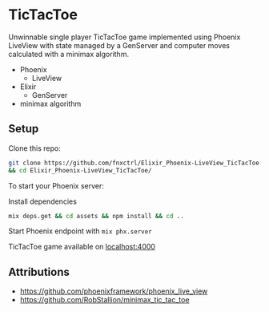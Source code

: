 # TicTacToe

Unwinnable single player TicTacToe game implemented using Phoenix LiveView with state managed by a GenServer and computer moves calculated with a minimax algorithm.

* Phoenix
  * LiveView
* Elixir
  * GenServer
* minimax algorithm


## Setup

Clone this repo:
```bash
git clone https://github.com/fnxctrl/Elixir_Phoenix-LiveView_TicTacToe.git \
&& cd Elixir_Phoenix-LiveView_TicTacToe/
```

To start your Phoenix server:

Install dependencies
```bash
mix deps.get && cd assets && npm install && cd ..
```
Start Phoenix endpoint with `mix phx.server`

TicTacToe game available on [localhost:4000](http://127.0.0.1:4000)


## Attributions

* https://github.com/phoenixframework/phoenix_live_view
* https://github.com/RobStallion/minimax_tic_tac_toe
